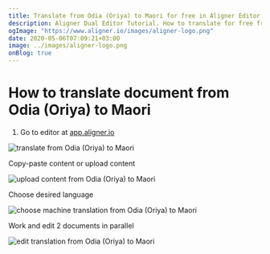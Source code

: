 ```yaml
---
title: Translate from Odia (Oriya) to Maori for free in Aligner Editor
description: Aligner Dual Editor Tutorial. How to translate for free from Odia (Oriya) to Maori. Aligner is multilingual document management platform. 
ogImage: "https://www.aligner.io/images/aligner-logo.png"
date: 2020-05-06T07:09:21+03:00
image: ../images/aligner-logo.png
onBlog: true
---
```


# How to translate document from Odia (Oriya) to Maori

1. Go to editor at [app.aligner.io](https://app.aligner.io "Aligner App web page")

![translate from Odia (Oriya) to Maori](../aligner-blank-editor.png "translate from Odia (Oriya) to Maori")

Copy-paste content or upload content

![upload content from Odia (Oriya) to Maori](../aligner-uploaded-document.png "upload content from Odia (Oriya) to Maori")

Choose desired language

![choose machine translation from Odia (Oriya) to Maori](../aligner-language-dropdown.png "choose machine translation from Odia (Oriya) to Maori")

Work and edit 2 documents in parallel

![edit translation from Odia (Oriya) to Maori](../aligner-double-sitded-editor.png "edit translation from Odia (Oriya) to Maori")

